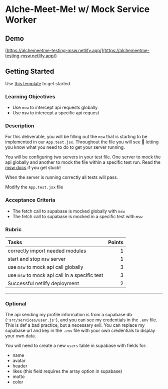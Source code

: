 # Alche-Meet-Me! w/ Mock Service Worker

## Demo

[https://alchemeetme-testing-msw.netlify.app/](https://alchemeetme-testing-msw.netlify.app/)

## Getting Started

Use [this template](https://github.com/alchemycodelab/adv-react-alchemeetme-msw) to get started.

### Learning Objectives

- Use `msw` to intercept api requests globally
- Use `msw` to intercept a specific api request

### Description

For this deliverable, you will be filling out the `msw` that is starting to be implemented in our `App.test.jsx`. Throughout the file you will see 🚨 letting you know what you need to do to get your server running.

You will be configuring two servers in your test file. One server to mock the api globally and another to mock the file within a specific test run. Read the [msw docs](https://mswjs.io/docs/) if you get stuck!

When the server is running correctly all tests will pass.

Modify the `App.test.jsx` file

### Acceptance Criteria

- The fetch call to supabase is mocked globally with `msw`
- The fetch call to supabase is mocked in a specific test with `msw`

### Rubric

| Tasks                                         | Points |
| :-------------------------------------------- | -----: |
| correctly import needed modules               |      1 |
| start and stop `msw` server                   |      1 |
| use `msw` to mock api call globally           |      3 |
| use `msw` to mock api call in a specific test |      3 |
| Successful netlify deployment                 |      2 |

---

### Optional

The api sending my profile information is from a supabase db (`'src/services/user.js'`), and you can see my credentials in the `.env` file. This is def a bad practice, but a necessary evil. You can replace my supabase url and key in the `.env` file with your own credentials to display your own data.

You will need to create a new `users` table in supabase with fields for:

- name
- avatar
- header
- likes (this field requires the array option in supabase)
- motto
- color
